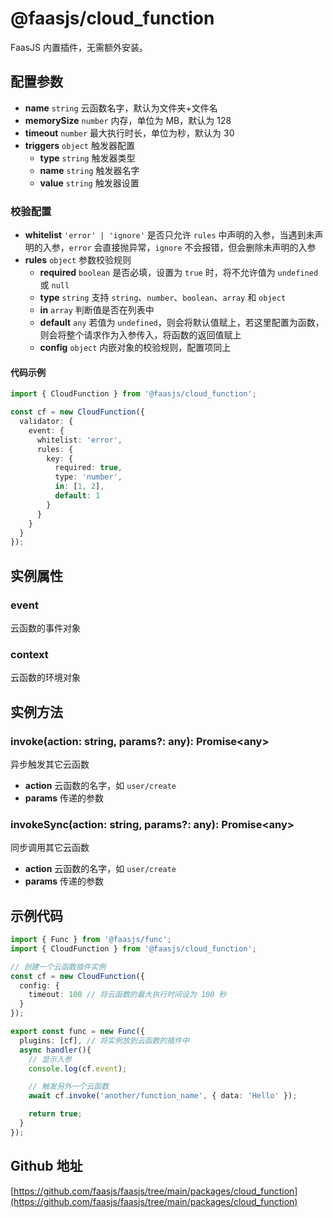 # @faasjs/cloud_function

FaasJS 内置插件，无需额外安装。

## 配置参数

- **name** `string` 云函数名字，默认为文件夹+文件名
- **memorySize** `number` 内存，单位为 MB，默认为 128
- **timeout** `number` 最大执行时长，单位为秒，默认为 30
- **triggers** `object` 触发器配置
  - **type** `string` 触发器类型
  - **name** `string` 触发器名字
  - **value** `string` 触发器设置

### 校验配置

- **whitelist** `'error' | 'ignore'` 是否只允许 `rules` 中声明的入参，当遇到未声明的入参，`error` 会直接抛异常，`ignore` 不会报错，但会删除未声明的入参
- **rules** `object` 参数校验规则
  - **required** `boolean` 是否必填，设置为 `true` 时，将不允许值为 `undefined` 或 `null`
  - **type** `string` 支持 `string`、`number`、`boolean`、`array` 和 `object`
  - **in** `array` 判断值是否在列表中
  - **default** `any` 若值为 `undefined`，则会将默认值赋上，若这里配置为函数，则会将整个请求作为入参传入，将函数的返回值赋上
  - **config** `object` 内嵌对象的校验规则，配置项同上

#### 代码示例

```typescript
import { CloudFunction } from '@faasjs/cloud_function';

const cf = new CloudFunction({
  validator: {
    event: {
      whitelist: 'error',
      rules: {
        key: {
          required: true,
          type: 'number',
          in: [1, 2],
          default: 1
        }
      }
    }
  }
});
```

## 实例属性

### event

云函数的事件对象

### context

云函数的环境对象

## 实例方法

### invoke(action: string, params?: any): Promise\<any\>

异步触发其它云函数

- **action** 云函数的名字，如 `user/create`
- **params** 传递的参数

### invokeSync(action: string, params?: any): Promise\<any\>

同步调用其它云函数

- **action** 云函数的名字，如 `user/create`
- **params** 传递的参数

## 示例代码

```typescript
import { Func } from '@faasjs/func';
import { CloudFunction } from '@faasjs/cloud_function';

// 创建一个云函数插件实例
const cf = new CloudFunction({
  config: {
    timeout: 100 // 将云函数的最大执行时间设为 100 秒
  }
});

export const func = new Func({
  plugins: [cf], // 将实例放到云函数的插件中
  async handler(){
    // 显示入参
    console.log(cf.event);

    // 触发另外一个云函数
    await cf.invoke('another/function_name', { data: 'Hello' });

    return true;
  }
});
```

## Github 地址

[https://github.com/faasjs/faasjs/tree/main/packages/cloud_function](https://github.com/faasjs/faasjs/tree/main/packages/cloud_function)

